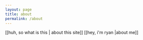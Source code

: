 ```yaml
---
layout: page
title: about
permalink: /about
---
```

[[huh, so what is this | about this site]]
[[hey, i'm ryan |about me]]